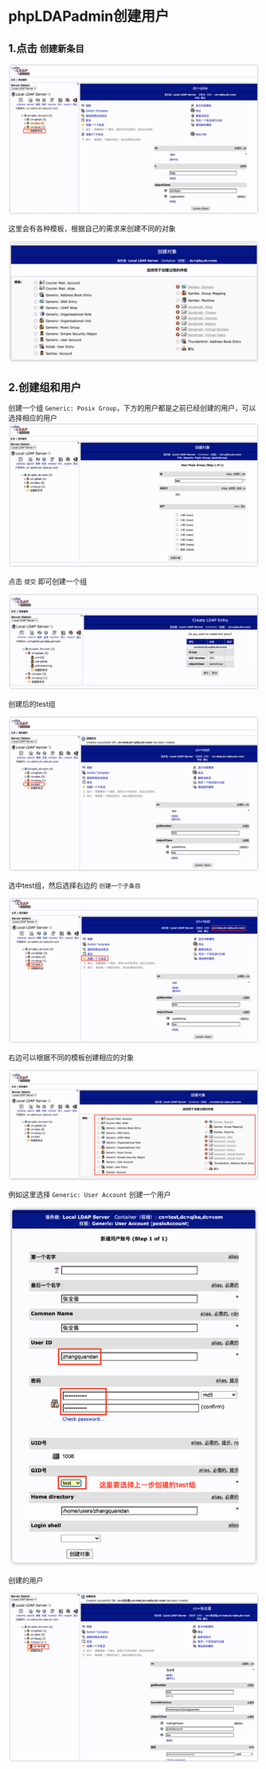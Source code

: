 # phpLDAPadmin创建用户



## 1.点击 `创建新条目`

![iShot2021-09-20_22.13.05](https://github.com/pptfz/picgo-images/blob/master/img/iShot2021-09-20_22.13.05.png)





这里会有各种模板，根据自己的需求来创建不同的对象

![iShot2021-09-20_22.13.53](https://github.com/pptfz/picgo-images/blob/master/img/iShot2021-09-20_22.13.53.png)





## 2.创建组和用户

创建一个组 `Generic: Posix Group`，下方的用户都是之前已经创建的用户，可以选择相应的用户![iShot2021-09-20_22.15.44](https://github.com/pptfz/picgo-images/blob/master/img/iShot2021-09-20_22.15.44.png)





点击 `提交` 即可创建一个组

![iShot2021-09-20_22.16.54](https://github.com/pptfz/picgo-images/blob/master/img/iShot2021-09-20_22.16.54.png)





创建后的test组

![iShot2021-09-20_22.17.49](https://github.com/pptfz/picgo-images/blob/master/img/iShot2021-09-20_22.17.49.png)



选中test组，然后选择右边的 `创建一个子条目`

![iShot2021-09-20_22.20.34](https://github.com/pptfz/picgo-images/blob/master/img/iShot2021-09-20_22.20.34.png)





右边可以根据不同的模板创建相应的对象



![iShot2021-09-20_22.21.46](https://github.com/pptfz/picgo-images/blob/master/img/iShot2021-09-20_22.21.46.png)



例如这里选择 `Generic: User Account` 创建一个用户

![iShot2021-09-20_22.24.04](https://github.com/pptfz/picgo-images/blob/master/img/iShot2021-09-20_22.24.04.png)





创建的用户

![iShot2021-09-20_22.24.49](https://github.com/pptfz/picgo-images/blob/master/img/iShot2021-09-20_22.24.49.png)
